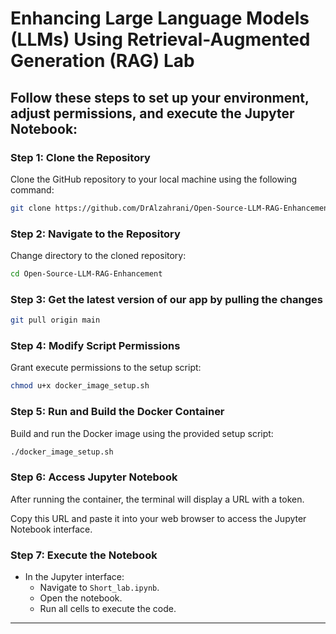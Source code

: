 # Enhancing Large Language Models (LLMs) Using Retrieval-Augmented Generation (RAG) Lab

Follow these steps to set up your environment, adjust permissions, and execute the Jupyter Notebook:
---

### Step 1: Clone the Repository

Clone the GitHub repository to your local machine using the following command:

```bash
git clone https://github.com/DrAlzahrani/Open-Source-LLM-RAG-Enhancement.git
```

### Step 2: Navigate to the Repository

Change directory to the cloned repository:

```bash
cd Open-Source-LLM-RAG-Enhancement
```
### Step 3: Get the latest version of our app by pulling the changes

```bash
git pull origin main
```
### Step 4: Modify Script Permissions

Grant execute permissions to the setup script:

```bash
chmod u+x docker_image_setup.sh
```

### Step 5: Run and Build the Docker Container

Build and run the Docker image using the provided setup script: 

```bash
./docker_image_setup.sh
```

### Step 6: Access Jupyter Notebook

After running the container, the terminal will display a URL with a token.

Copy this URL and paste it into your web browser to access the Jupyter Notebook interface.

### Step 7: Execute the Notebook

- In the Jupyter interface:
  - Navigate to `Short_lab.ipynb`.
  - Open the notebook.
  - Run all cells to execute the code.

---
